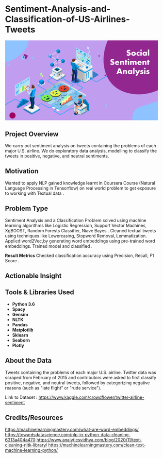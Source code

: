 # Sentiment-Analysis-and-Classification-of-US-Airlines-Tweets
![My Image](Social-Sentiment-Analysis.jpg)

## Project Overview 
We carry out sentiment analysis on tweets containing the problems of each major U.S. airline. 
We do exploratory data analysis, modelling to classify the tweets in positive, negative, and neutral sentiments.

## Motivation
Wanted to apply NLP gained knowledge learnt in Coursera Course (Natural Language Processing in Tensorflow) on real world problem to get exposure to working with Textual data .

## Problem Type
Sentiment Analysis and a Classification Problem solved using machine learning algorithms like Logistic Regression, Support Vector Machines, XgBOOST, Random Forests Classifier, Niave Bayes .
Cleaned textual tweets using techniques like Lowercasing, Stopword Removal, Lemmatization.
Applied word2Vec,by generating word embeddings using pre-trained word embeddings.
Trained model and classified .

**Result Metrics**
Checked classification accuracy using Precision, Recall, F1 Score .

## Actionable Insight

## Tools & Libraries Used
- **Python 3.6**
- **Spacy**
- **Gensim**
- **NLTK**
- **Pandas**        
- **Matplotlib**        
- **Sklearn**            
- **Seaborn**
- **Plotly** 
      

## About the Data
Tweets containing the problems of each major U.S. airline. Twitter data was scraped from February of 2015 and contributors were asked to first classify positive, negative, and neutral tweets, followed by categorizing negative reasons (such as "late flight" or "rude service").

Link to Dataset : https://www.kaggle.com/crowdflower/twitter-airline-sentiment

## Credits/Resources

https://machinelearningmastery.com/what-are-word-embeddings/
https://towardsdatascience.com/nlp-in-python-data-cleaning-6313a404a470
https://www.analyticsvidhya.com/blog/2020/11/text-cleaning-nltk-library/
https://machinelearningmastery.com/clean-text-machine-learning-python/

